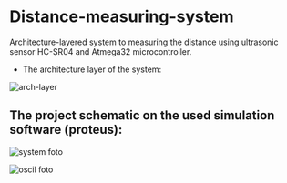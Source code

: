 # Distance-measuring-system
Architecture-layered system to measuring the distance using ultrasonic sensor HC-SR04 and Atmega32 microcontroller.

- The architecture layer of the system:

![arch-layer](https://user-images.githubusercontent.com/104661871/216326237-e5f569d8-9d95-4745-b64a-4340e05e7561.png)

## The project schematic on the used simulation software (proteus):
![system foto](https://user-images.githubusercontent.com/104661871/216325167-4b6ef311-55bb-47c1-96f1-0fae5cf7e6ca.png)

![oscil foto](https://user-images.githubusercontent.com/104661871/216325340-370d3c8d-ca3b-4337-9d2f-876981c42b06.png)
